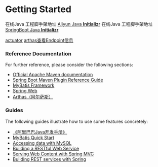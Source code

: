 # Getting Started

在线Java 工程脚手架地址 [Aliyun Java **Initializr**](https://start.aliyun.com/bootstrap.html)
在线Java 工程脚手架地址 [SpringBoot Java **Initializr**](https://start.spring.io)


[actuator](http://localhost:8081/actuator)
[arthas查看Endpoint信息](http://localhost:8081/actuator/arthas)

### Reference Documentation

For further reference, please consider the following sections:

* [Official Apache Maven documentation](https://maven.apache.org/guides/index.html)
* [Spring Boot Maven Plugin Reference Guide](https://docs.spring.io/spring-boot/docs/2.3.0.RELEASE/maven-plugin/)
* [MyBatis Framework](https://mybatis.org/spring-boot-starter/mybatis-spring-boot-autoconfigure/)
* [Spring Web](https://docs.spring.io/spring-boot/docs/2.3.0.RELEASE/reference/htmlsingle/#boot-features-developing-web-applications)
* [Arthas（阿尔萨斯）](https://arthas.gitee.io/index.html)

### Guides
The following guides illustrate how to use some features concretely:

* [《阿里巴巴Java开发手册》](https://github.com/alibaba/p3c)
* [MyBatis Quick Start](https://github.com/mybatis/spring-boot-starter/wiki/Quick-Start)
* [Accessing data with MySQL](https://spring.io/guides/gs/accessing-data-mysql/)
* [Building a RESTful Web Service](https://spring.io/guides/gs/rest-service/)
* [Serving Web Content with Spring MVC](https://spring.io/guides/gs/serving-web-content/)
* [Building REST services with Spring](https://spring.io/guides/tutorials/bookmarks/)

